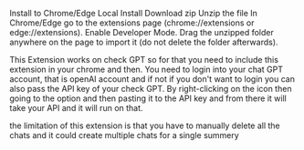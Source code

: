 Install to Chrome/Edge
Local Install
Download zip 
Unzip the file
In Chrome/Edge go to the extensions page (chrome://extensions or edge://extensions).
Enable Developer Mode.
Drag the unzipped folder anywhere on the page to import it (do not delete the folder afterwards).


This Extension works on check GPT so for that you need to include this extension in your chrome and then. You need to login into your chat GPT account, that is openAI account and if not if you don't want to login you can also pass the API key of your check GPT.
By right-clicking on the icon then going to the option and then pasting it to the API key and from there it will take your API and it will run on that.


 the limitation of this extension is that you have to manually delete all the chats and it could create multiple chats for a single summery 